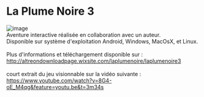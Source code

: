# La Plume Noire 3

![image](http://image.noelshack.com/fichiers/2017/01/1483906039-screenshot1.png)
</br>
Aventure interactive réalisée en collaboration avec un auteur.</br>
Disponible sur système d'exploitation Android, Windows, MacOsX, et Linux.</br>
</br>
Plus d'informations et téléchargement disponible sur :
http://altreondownloadpage.wixsite.com/laplumenoire/laplumenoire3
</br></br>
court extrait du jeu visionnable sur la vidéo suivante :
https://www.youtube.com/watch?v=8G4-oE_M4qg&feature=youtu.be&t=3m34s
